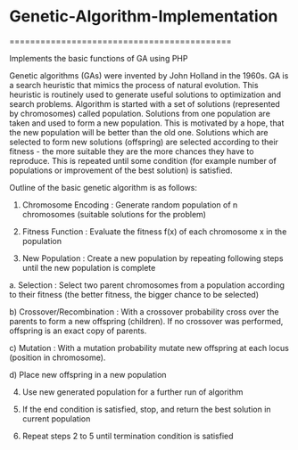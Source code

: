 # Genetic-Algorithm-Implementation
===========================================

Implements the basic functions of GA using PHP

Genetic algorithms (GAs) were invented by John Holland in the 1960s. GA is a search heuristic that mimics the process of natural evolution. This heuristic is routinely used to generate useful solutions to optimization and search problems. Algorithm is started with a set of solutions (represented by chromosomes) called population. Solutions from one population are taken and used to form a new population. This is motivated by a hope, that the new population will be better than the old one. Solutions which are selected to form new solutions (offspring) are selected according to their fitness - the more suitable they are the more chances they have to reproduce. This is repeated until some condition (for example number of populations or improvement of the best solution) is satisfied.


Outline of the basic genetic algorithm is as follows:

1. Chromosome Encoding : Generate random population of n chromosomes (suitable solutions for the problem)

2. Fitness Function : Evaluate the fitness f(x) of each chromosome x in the population

3. New Population : Create a new population by repeating following steps until the new population is complete

a. Selection : Select two parent chromosomes from a population according to their fitness (the better fitness, the bigger chance to be selected)

b) Crossover/Recombination : With a crossover probability cross over the parents to form a new offspring (children). If no crossover was performed, offspring is an exact copy of parents.

c) Mutation : With a mutation probability mutate new offspring at each locus (position in chromosome).

d) Place new offspring in a new population

4. Use new generated population for a further run of algorithm

5. If the end condition is satisfied, stop, and return the best solution in current population

6. Repeat steps 2 to 5 until termination condition is satisfied